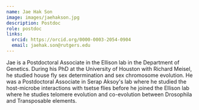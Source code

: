 ```yaml
---
name: Jae Hak Son
image: images/jaehakson.jpg
description: Postdoc
role: postdoc
links:
  orcid: https://orcid.org/0000-0003-2054-0904
  email: jaehak.son@rutgers.edu
---
```


Jae is a Postdoctoral Associate in the Ellison lab in the Department of Genetics. During his PhD at the University of Houston with Richard Meisel, he studied house fly sex determination and sex chromosome evolution. He was a Postdoctoral Associate in Serap Aksoy's lab where he studied the host-microbe interactions with tsetse flies before he joined the Ellison lab where he studies telomere evolution and co-evolution between Drosophila and Transposable elements. 
